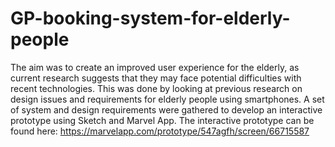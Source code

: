 # GP-booking-system-for-elderly-people
The aim was to create an improved user experience for the elderly, as current research suggests that they may face potential difficulties with recent technologies. This was done by looking at previous research on design issues and requirements for elderly people using smartphones. A set of system and design requirements were gathered to develop an interactive prototype using Sketch and Marvel App. 
The interactive prototype can be found here: https://marvelapp.com/prototype/547agfh/screen/66715587
